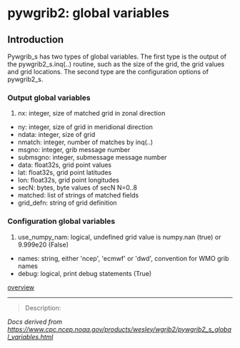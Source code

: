 # pywgrib2: global variables

## Introduction

Pywgrib_s has two types of global variables. The first type is the
output of the pywgrib2_s.inq(..) routine, such as the size of
the grid, the grid values and grid locations. The second type
are the configuration options of pywgrib2_s.

### Output global variables

1. nx: integer, size of matched grid in zonal direction

- ny: integer, size of grid in meridional direction
- ndata: integer, size of grid
- nmatch: integer, number of matches by inq(..)
- msgno: integer, grib message number
- submsgno: integer, submessage message number
- data: float32s, grid point values
- lat: float32s, grid point latitudes
- lon: float32s, grid point longitudes
- secN: bytes, byte values of secN N=0..8
- matched: list of strings of matched fields
- grid_defn: string of grid definition

### Configuration global variables

1. use_numpy_nam: logical, undefined grid value is numpy.nan (true) or 9.999e20 (False)

- names: string, either 'ncep', 'ecmwf' or 'dwd', convention for WMO grib names
- debug: logical, print debug statements (True)

[overview](./pywgrib2_s.md)

---

> Description:

_Docs derived from <https://www.cpc.ncep.noaa.gov/products/wesley/wgrib2/pywgrib2_s_global_variables.html>_
